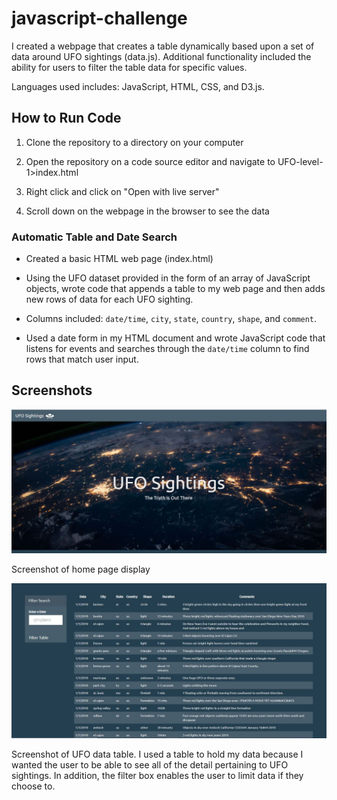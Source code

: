 # javascript-challenge

I created a webpage that creates a table dynamically based upon a set of data around UFO sightings (data.js). Additional functionality included the ability for users to 
filter the table data for specific values. 

Languages used includes: JavaScript, HTML, CSS, and D3.js.

## How to Run Code

1. Clone the repository to a directory on your computer

2. Open the repository on a code source editor and navigate to UFO-level-1>index.html

3. Right click and click on "Open with live server"

4. Scroll down on the webpage in the browser to see the data

### Automatic Table and Date Search 

* Created a basic HTML web page (index.html)

* Using the UFO dataset provided in the form of an array of JavaScript objects, wrote code that appends a table to my web page and then adds new rows of data for each UFO sighting.

*  Columns included: `date/time`, `city`, `state`, `country`, `shape`, and `comment`.

* Used a date form in my HTML document and wrote JavaScript code that listens for events and searches through the `date/time` column to find rows that match user input.

## Screenshots

![ScreenShot](Home.JPG)

 Screenshot of home page display
 
 ![ScreenShot](Table.JPG)
 
Screenshot of UFO data table. I used a table to hold my data because I wanted the user to be able to see all of the detail pertaining to UFO sightings. In addition, the filter    box enables the user to limit data if they choose to. 


